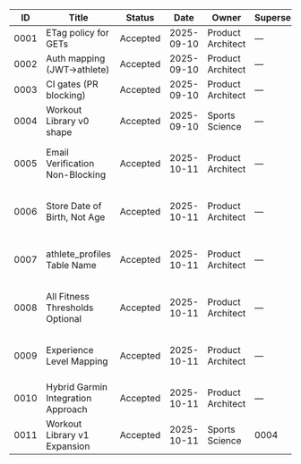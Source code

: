 | ID   | Title                      | Status   | Date       | Owner              | Supersedes | Links                        |
|------|----------------------------|----------|------------|--------------------|------------|-------------------------------|
| 0001 | ETag policy for GETs        | Accepted | 2025-09-10 | Product Architect  | —          | [etag-policy.md](../policy/etag-policy.md) |
| 0002 | Auth mapping (JWT→athlete)  | Accepted | 2025-09-10 | Product Architect  | —          | [auth-mapping.md](../policy/auth-mapping.md) |
| 0003 | CI gates (PR blocking)      | Accepted | 2025-09-10 | Product Architect  | —          | [ci-gates.md](../policy/ci-gates.md) |
| 0004 | Workout Library v0 shape    | Accepted | 2025-09-10 | Sports Science     | —          | [README.md](../library/README.md) |
| 0005 | Email Verification Non-Blocking | Accepted | 2025-10-11 | Product Architect | —          | [1.5-A-complete-supabase-auth.md](../specs/1.5-A-complete-supabase-auth.md) |
| 0006 | Store Date of Birth, Not Age | Accepted | 2025-10-11 | Product Architect | —          | [1.5-C-athlete-schema-expansion.md](../specs/1.5-C-athlete-schema-expansion.md) |
| 0007 | athlete_profiles Table Name | Accepted | 2025-10-11 | Product Architect | —          | [1.5-C-athlete-schema-expansion.md](../specs/1.5-C-athlete-schema-expansion.md) |
| 0008 | All Fitness Thresholds Optional | Accepted | 2025-10-11 | Product Architect | —          | [1.5-C-athlete-schema-expansion.md](../specs/1.5-C-athlete-schema-expansion.md) |
| 0009 | Experience Level Mapping | Accepted | 2025-10-11 | Product Architect | —          | [1.5-C-athlete-schema-expansion.md](../specs/1.5-C-athlete-schema-expansion.md) |
| 0010 | Hybrid Garmin Integration Approach | Accepted | 2025-10-11 | Product Architect | —          | [0010-garmin-integration.md](0010-garmin-integration.md) |
| 0011 | Workout Library v1 Expansion | Accepted | 2025-10-11 | Sports Science | 0004 | [workout-library-v1.md](../library/workout-library-v1.md) |